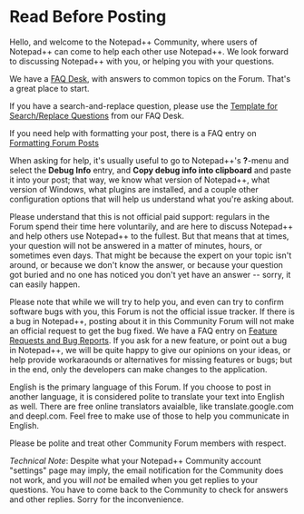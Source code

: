# Read Before Posting

Hello, and welcome to the Notepad++ Community, where users of Notepad++ can come to help each other use Notepad++. We look forward to discussing Notepad++ with you, or helping you with your questions.

We have a [FAQ Desk](https://community.notepad-plus-plus.org/category/7/faq), with answers to common topics on the Forum.  That's a great place to start.

If you have a search-and-replace question, please use the [Template for Search/Replace Questions](https://community.notepad-plus-plus.org/topic/22022/template-for-search-replace-questions) from our FAQ Desk.

If you need help with formatting your post, there is a FAQ entry on [Formatting Forum Posts](https://community.notepad-plus-plus.org/topic/21925/faq-desk-formatting-forum-posts)

When asking for help, it's usually useful to go to Notepad++'s **?**-menu and select the **Debug Info** entry, and **Copy debug info into clipboard** and paste it into your post; that way, we know what version of Notepad++, what version of Windows, what plugins are installed, and a couple other configuration options that will help us understand what you're asking about.

Please understand that this is not official paid support: regulars in the Forum spend their time here voluntarily, and are here to discuss Notepad++ and help others use Notepad++ to the fullest. But that means that at times, your question will not be answered in a matter of minutes, hours, or sometimes even days. That might be because the expert on your topic isn't around, or because we don't know the answer, or because your question got buried and no one has noticed you don't yet have an answer -- sorry, it can easily happen.

Please note that while we will try to help you, and even can try to confirm software bugs with you, this Forum is not the official issue tracker. If there is a bug in Notepad++, posting about it in this Community Forum will not make an official request to get the bug fixed. We have a FAQ entry on [Feature Requests and Bug Reports](https://community.notepad-plus-plus.org/topic/15741/faq-desk-feature-request-or-bug-report).  If you ask for a new feature, or point out a bug in Notepad++, we will be quite happy to give our opinions on your ideas, or help provide workaraounds or alternatives for missing features or bugs; but in the end, only the developers can make changes to the application. 

English is the primary language of this Forum. If you choose to post in another language, it is considered polite to translate your text into English as well. There are free online translators avaialble, like translate.google.com and deepl.com.  Feel free to make use of those to help you communicate in English.

Please be polite and treat other Community Forum members with respect.

_Technical Note_: Despite what your Notepad++ Community account "settings" page may imply, the email notification for the Community does not work, and you will _not_ be emailed when you get replies to your questions.  You have to come back to the Community to check for answers and other replies.  Sorry for the inconvenience.
